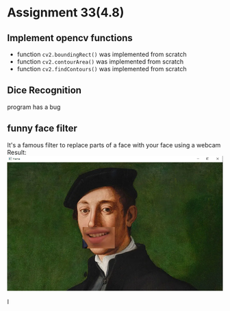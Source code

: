 # Assignment 33(4.8)
## Implement opencv functions
* function `cv2.boundingRect()` was implemented from scratch
* function `cv2.contourArea()` was implemented from scratch
* function `cv2.findContours()` was implemented from scratch
## Dice Recognition
program has a bug
## funny face filter
It's a famous filter to replace parts of a face with your face using a webcam<br>
Result:<br>
![face filter](https://github.com/Mahdi1Taheri/Image_processing_PyL/blob/main/Assignment33/output/face_filter_output.png?raw=true)

ا
